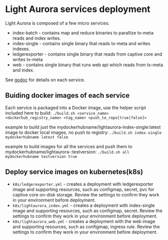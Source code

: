 # Light Aurora services deployment

Light Aurora is composed of a few micro services:
* index-batch    - contains map and reduce binaries to parallize tx-meta reads and index writes.
* index-single   - contains single binary that reads tx-meta and writes indexes.
* ledgerexporter - contains single binary that reads from captive core and writes tx-meta
* web            - contains single binary that runs web api which reads from tx-meta and index.

See [godoc](https://godoc.org/github.com/shantanu-hashcash/go/exp/lightaurora) for details on each service.

## Buiding docker images of each service
Each service is packaged into a Docker image, use the helper script included here to build:
`./build.sh <service_name> <dockerhub_registry_name> <tag_name> <push_to_repo[true|false]>`

example to build just the mydockerhubname/lightaurora-index-single:latest image to docker local images, no push to registry:
`./build.sh index-single mydockerhubname latest false`

example to build images for all the services and push them to mydockerhubname/lightaurora-<servicename>:testversion:
`./build.sh all mydockerhubname testversion true`

## Deploy service images on kubernetes(k8s) 
* `k8s/ledgerexporter.yml` - creates a deployment with ledgerexporter image and supporting resources, such as configmap, secret, pvc for captive core on-disk storage. Review the settings to confirm they work in your environment before deployment.
* `k8s/lightaurora_index.yml` - creates a deployment with index-single image and supporting resources, such as configmap, secret. Review the settings to confirm they work in your environment before deployment.
* `k8s/lightaurora_web.yml` - creates a deployment with the web image and supporting resources, such as configmap, ingress rule. Review the settings to confirm they work in your environment before deployment. 

